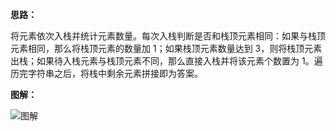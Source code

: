 **思路：**

将元素依次入栈并统计元素数量。每次入栈判断是否和栈顶元素相同：如果与栈顶元素相同，那么将栈顶元素的数量加 1；如果栈顶元素数量达到 3，则将栈顶元素出栈；如果待入栈元素与栈顶元素不同，那么直接入栈并将该元素个数置为 1。遍历完字符串之后，将栈中剩余元素拼接即为答案。

**图解：**

![图解](http://qiniu.wenyuetech.cn/1208-1.gif)

